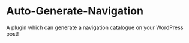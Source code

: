 # Auto-Generate-Navigation
A plugin which  can generate a navigation  catalogue on your WordPress post!
